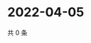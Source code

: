 # 2022-04-05

共 0 条

<!-- BEGIN WEIBO -->
<!-- 最后更新时间 Tue Apr 05 2022 21:29:51 GMT+0800 (China Standard Time) -->

<!-- END WEIBO -->
